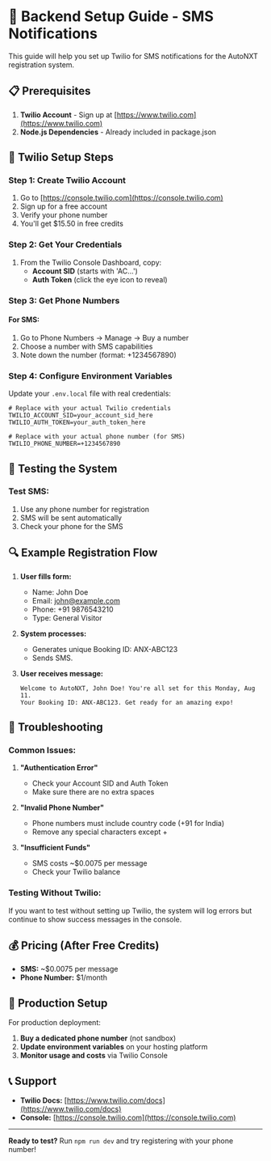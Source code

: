 # 🚀 Backend Setup Guide - SMS Notifications

This guide will help you set up Twilio for SMS notifications for the AutoNXT registration system.

## 📋 Prerequisites

1. **Twilio Account** - Sign up at [https://www.twilio.com](https://www.twilio.com)
2. **Node.js Dependencies** - Already included in package.json

## 🔧 Twilio Setup Steps

### Step 1: Create Twilio Account
1. Go to [https://console.twilio.com](https://console.twilio.com)
2. Sign up for a free account
3. Verify your phone number
4. You'll get $15.50 in free credits

### Step 2: Get Your Credentials
1. From the Twilio Console Dashboard, copy:
   - **Account SID** (starts with 'AC...')
   - **Auth Token** (click the eye icon to reveal)

### Step 3: Get Phone Numbers

#### For SMS:
1. Go to Phone Numbers → Manage → Buy a number
2. Choose a number with SMS capabilities
3. Note down the number (format: +1234567890)

### Step 4: Configure Environment Variables

Update your `.env.local` file with real credentials:

```env
# Replace with your actual Twilio credentials
TWILIO_ACCOUNT_SID=your_account_sid_here
TWILIO_AUTH_TOKEN=your_auth_token_here

# Replace with your actual phone number (for SMS)
TWILIO_PHONE_NUMBER=+1234567890
```

## 📱 Testing the System

### Test SMS:
1. Use any phone number for registration
2. SMS will be sent automatically
3. Check your phone for the SMS

## 🔍 Example Registration Flow

1. **User fills form:**
   - Name: John Doe
   - Email: john@example.com
   - Phone: +91 9876543210
   - Type: General Visitor

2. **System processes:**
   - Generates unique Booking ID: ANX-ABC123
   - Sends SMS.

3. **User receives message:**
   ```
   Welcome to AutoNXT, John Doe! You're all set for this Monday, Aug 11. 
   Your Booking ID: ANX-ABC123. Get ready for an amazing expo!
   ```

## 🚨 Troubleshooting

### Common Issues:

1. **"Authentication Error"**
   - Check your Account SID and Auth Token
   - Make sure there are no extra spaces

2. **"Invalid Phone Number"**
   - Phone numbers must include country code (+91 for India)
   - Remove any special characters except +

3. **"Insufficient Funds"**
   - SMS costs ~$0.0075 per message
   - Check your Twilio balance

### Testing Without Twilio:
If you want to test without setting up Twilio, the system will log errors but continue to show success messages in the console.

## 💰 Pricing (After Free Credits)

- **SMS:** ~$0.0075 per message  
- **Phone Number:** $1/month

## 🔄 Production Setup

For production deployment:

1. **Buy a dedicated phone number** (not sandbox)
2. **Update environment variables** on your hosting platform
3. **Monitor usage and costs** via Twilio Console

## 📞 Support

- **Twilio Docs:** [https://www.twilio.com/docs](https://www.twilio.com/docs)
- **Console:** [https://console.twilio.com](https://console.twilio.com)

---

**Ready to test?** Run `npm run dev` and try registering with your phone number!
